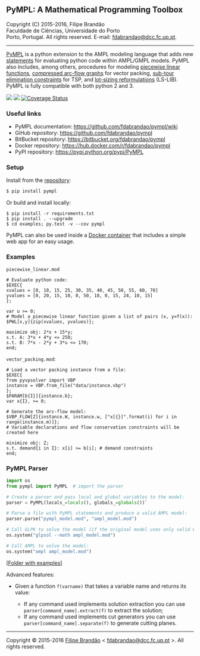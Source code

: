 ## PyMPL: A Mathematical Programming Toolbox
Copyright (C) 2015-2016, Filipe Brandão  
Faculdade de Ciências, Universidade do Porto  
Porto, Portugal. All rights reserved. E-mail: <fdabrandao@dcc.fc.up.pt>.

---

[PyMPL](https://github.com/fdabrandao/pympl) is a python extension to the AMPL modeling language that adds new [statements](https://github.com/fdabrandao/pympl/wiki/STMTS) for evaluating python code within AMPL/GMPL models. PyMPL also includes, among others, procedures for modeling [piecewise linear functions](https://github.com/fdabrandao/pympl/wiki/STMTS_SOS), [compressed arc-flow graphs](https://github.com/fdabrandao/pympl/wiki/STMTS_VPSolver) for vector packing, [sub-tour elimination constraints](https://github.com/fdabrandao/pympl/wiki/STMTS_TSP) for TSP, and [lot-sizing reformulations](https://github.com/fdabrandao/pympl/wiki/STMTS_LSLIB) (LS-LIB). PyMPL is fully compatible with both python 2 and 3.

![](https://img.shields.io/badge/license-AGPLv3+-blue.svg)
[![](https://travis-ci.org/fdabrandao/pympl.svg?branch=master)](https://travis-ci.org/fdabrandao/pympl)
[![Coverage Status](https://coveralls.io/repos/github/fdabrandao/pympl/badge.svg?branch=experimental)](https://coveralls.io/github/fdabrandao/pympl)

### Useful links

* PyMPL documentation: <https://github.com/fdabrandao/pympl/wiki>
* GiHub repository: <https://github.com/fdabrandao/pympl>
* BitBucket repository: <https://bitbucket.org/fdabrandao/pympl>
* Docker repository: <https://hub.docker.com/r/fdabrandao/pympl>
* PyPI repository: <https://pypi.python.org/pypi/PyMPL>

### Setup

Install from the [repository](https://pypi.python.org/pypi/PyMPL):
```bash
$ pip install pympl
```

Or build and install locally:
```
$ pip install -r requirements.txt
$ pip install . --upgrade
$ cd examples; py.test -v --cov pympl
```

PyMPL can also be used inside a [Docker container](https://github.com/fdabrandao/pympl/wiki/Docker-container) that includes a simple web app for an easy usage.

### Examples

``piecewise_linear.mod``

```ampl
# Evaluate python code:
$EXEC{
xvalues = [0, 10, 15, 25, 30, 35, 40, 45, 50, 55, 60, 70]
yvalues = [0, 20, 15, 10, 0, 50, 18, 0, 15, 24, 10, 15]
};

var u >= 0;
# Model a piecewise linear function given a list of pairs (x, y=f(x)):
$PWL[x,y]{zip(xvalues, yvalues)};

maximize obj: 2*x + 15*y;
s.t. A: 3*x + 4*y <= 250;
s.t. B: 7*x - 2*y + 3*u <= 170;
end;
```

``vector_packing.mod``:

```ampl
# Load a vector packing instance from a file:
$EXEC{
from pyvpsolver import VBP
instance = VBP.from_file("data/instance.vbp")
};
$PARAM[b{I}]{instance.b};
var x{I}, >= 0;

# Generate the arc-flow model:
$VBP_FLOW[Z]{instance.W, instance.w, ["x[{}]".format(i) for i in range(instance.m)]};
# Variable declarations and flow conservation constraints will be created here

minimize obj: Z;
s.t. demand{i in I}: x[i] >= b[i]; # demand constraints
end;
```

### PyMPL Parser

```python
import os
from pympl import PyMPL  # import the parser

# Create a parser and pass local and global variables to the model:
parser = PyMPL(locals_=locals(), globals_=globals())`

# Parse a file with PyMPL statements and produce a valid AMPL model:
parser.parse("pympl_model.mod", "ampl_model.mod")

# Call GLPK to solve the model (if the original model uses only valid GMPL statements):
os.system("glpsol --math ampl_model.mod")

# Call AMPL to solve the model:
os.system("ampl ampl_model.mod")
```

[[Folder with examples](https://github.com/fdabrandao/pympl/tree/master/examples)]

Advanced features:

* Given a function `f(varname)` that takes a variable name and returns its value:

  * If any command used implements solution extraction you can use `parser[command_name].extract(f)` to extract the solution;
  * If any command used implements cut generators you can use `parser[command_name].separate(f)` to generate cutting planes.

***
Copyright © 2015-2016 [Filipe Brandão](http://www.dcc.fc.up.pt/~fdabrandao/) < [fdabrandao@dcc.fc.up.pt](mailto:fdabrandao@dcc.fc.up.pt) >. All rights reserved.

